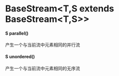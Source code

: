 # BaseStream\<T,S extends BaseStream\<T,S>>
#### S parallel()
产生一个与当前流中元素相同的并行流
#### S unordered()
产生一个与当前流中元素相同的无序流